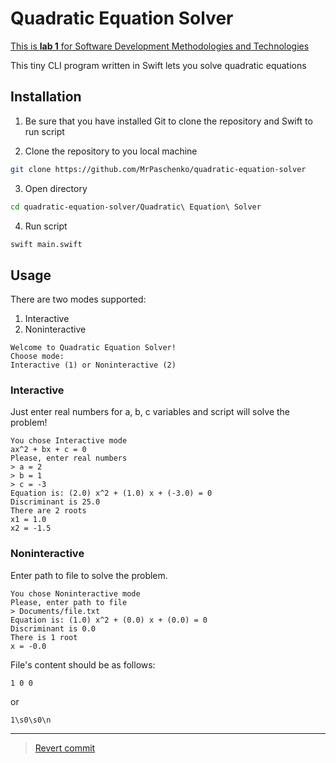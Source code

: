 # Quadratic Equation Solver

[This is **lab 1** for Software Development Methodologies and Technologies](https://docs.google.com/document/d/1pTz_GAy3GX0GxxoRV5DAiCIGJyMOONHuT9WQS8JgrB0/edit#)

This tiny CLI program written in Swift lets you solve quadratic equations

## Installation

1. Be sure that you have installed Git to clone the repository and Swift to run script

2. Clone the repository to you local machine
```bash
git clone https://github.com/MrPaschenko/quadratic-equation-solver
```

3. Open directory
```bash
cd quadratic-equation-solver/Quadratic\ Equation\ Solver
```

4. Run script
```bash
swift main.swift
```

## Usage

There are two modes supported:
1. Interactive
2. Noninteractive

```
Welcome to Quadratic Equation Solver!
Choose mode:
Interactive (1) or Noninteractive (2)
```

### Interactive

Just enter real numbers for a, b, c variables and script will solve the problem!

```
You chose Interactive mode
ax^2 + bx + c = 0
Please, enter real numbers
> a = 2
> b = 1
> c = -3
Equation is: (2.0) x^2 + (1.0) x + (-3.0) = 0
Discriminant is 25.0
There are 2 roots
x1 = 1.0
x2 = -1.5
```

### Noninteractive

Enter path to file to solve the problem.

```
You chose Noninteractive mode
Please, enter path to file
> Documents/file.txt
Equation is: (1.0) x^2 + (0.0) x + (0.0) = 0
Discriminant is 0.0
There is 1 root
x = -0.0
```

File's content should be as follows:

```
1 0 0

```
or
```
1\s0\s0\n
```

___

> [Revert commit](https://github.com/MrPaschenko/quadratic-equation-solver/commit/da19e8a2bc9a8a4be923da24706c6f96d16a1509)
